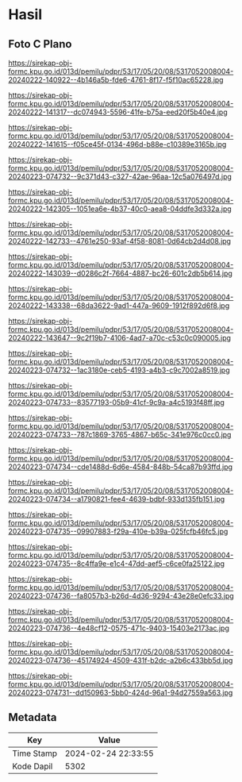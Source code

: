 # Hasil

## Foto C Plano

https://sirekap-obj-formc.kpu.go.id/013d/pemilu/pdpr/53/17/05/20/08/5317052008004-20240222-140922--4b146a5b-fde6-4761-8f17-f5f10ac65228.jpg

https://sirekap-obj-formc.kpu.go.id/013d/pemilu/pdpr/53/17/05/20/08/5317052008004-20240222-141317--dc074943-5596-41fe-b75a-eed20f5b40e4.jpg

https://sirekap-obj-formc.kpu.go.id/013d/pemilu/pdpr/53/17/05/20/08/5317052008004-20240222-141615--f05ce45f-0134-496d-b88e-c10389e3165b.jpg

https://sirekap-obj-formc.kpu.go.id/013d/pemilu/pdpr/53/17/05/20/08/5317052008004-20240223-074732--9c371d43-c327-42ae-96aa-12c5a076497d.jpg

https://sirekap-obj-formc.kpu.go.id/013d/pemilu/pdpr/53/17/05/20/08/5317052008004-20240222-142305--1051ea6e-4b37-40c0-aea8-04ddfe3d332a.jpg

https://sirekap-obj-formc.kpu.go.id/013d/pemilu/pdpr/53/17/05/20/08/5317052008004-20240222-142733--4761e250-93af-4f58-8081-0d64cb2d4d08.jpg

https://sirekap-obj-formc.kpu.go.id/013d/pemilu/pdpr/53/17/05/20/08/5317052008004-20240222-143039--d0286c2f-7664-4887-bc26-601c2db5b614.jpg

https://sirekap-obj-formc.kpu.go.id/013d/pemilu/pdpr/53/17/05/20/08/5317052008004-20240222-143338--68da3622-9ad1-447a-9609-1912f892d6f8.jpg

https://sirekap-obj-formc.kpu.go.id/013d/pemilu/pdpr/53/17/05/20/08/5317052008004-20240222-143647--9c2f19b7-4106-4ad7-a70c-c53c0c090005.jpg

https://sirekap-obj-formc.kpu.go.id/013d/pemilu/pdpr/53/17/05/20/08/5317052008004-20240223-074732--1ac3180e-ceb5-4193-a4b3-c9c7002a8519.jpg

https://sirekap-obj-formc.kpu.go.id/013d/pemilu/pdpr/53/17/05/20/08/5317052008004-20240223-074733--83577193-05b9-41cf-9c9a-a4c5193f48ff.jpg

https://sirekap-obj-formc.kpu.go.id/013d/pemilu/pdpr/53/17/05/20/08/5317052008004-20240223-074733--787c1869-3765-4867-b65c-341e976c0cc0.jpg

https://sirekap-obj-formc.kpu.go.id/013d/pemilu/pdpr/53/17/05/20/08/5317052008004-20240223-074734--cde1488d-6d6e-4584-848b-54ca87b93ffd.jpg

https://sirekap-obj-formc.kpu.go.id/013d/pemilu/pdpr/53/17/05/20/08/5317052008004-20240223-074734--a1790821-fee4-4639-bdbf-933d135fb151.jpg

https://sirekap-obj-formc.kpu.go.id/013d/pemilu/pdpr/53/17/05/20/08/5317052008004-20240223-074735--09907883-f29a-410e-b39a-025fcfb46fc5.jpg

https://sirekap-obj-formc.kpu.go.id/013d/pemilu/pdpr/53/17/05/20/08/5317052008004-20240223-074735--8c4ffa9e-e1c4-47dd-aef5-c6ce0fa25122.jpg

https://sirekap-obj-formc.kpu.go.id/013d/pemilu/pdpr/53/17/05/20/08/5317052008004-20240223-074736--fa8057b3-b26d-4d36-9294-43e28e0efc33.jpg

https://sirekap-obj-formc.kpu.go.id/013d/pemilu/pdpr/53/17/05/20/08/5317052008004-20240223-074736--4e48cf12-0575-471c-9403-15403e2173ac.jpg

https://sirekap-obj-formc.kpu.go.id/013d/pemilu/pdpr/53/17/05/20/08/5317052008004-20240223-074736--45174924-4509-431f-b2dc-a2b6c433bb5d.jpg

https://sirekap-obj-formc.kpu.go.id/013d/pemilu/pdpr/53/17/05/20/08/5317052008004-20240223-074731--dd150963-5bb0-424d-96a1-94d27559a563.jpg


## Metadata

| Key        | Value               |
| ---------- | ------------------- |
| Time Stamp | 2024-02-24 22:33:55 |
| Kode Dapil | 5302                |



